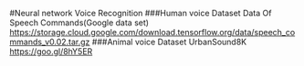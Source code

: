 #Neural network Voice Recognition
###Human voice Dataset
Data Of Speech Commands(Google data set)
https://storage.cloud.google.com/download.tensorflow.org/data/speech_commands_v0.02.tar.gz
###Animal voice Dataset
UrbanSound8K
https://goo.gl/8hY5ER

